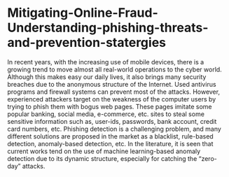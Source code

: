 # Mitigating-Online-Fraud-Understanding-phishing-threats-and-prevention-statergies
In recent years, with the increasing use of mobile devices, there is a growing trend to move almost all real-world operations to the cyber world. Although this makes easy our daily lives, it also brings many security breaches due to the anonymous structure of the Internet. Used antivirus programs and firewall systems can prevent most of the attacks. However, experienced attackers target on the weakness of the computer users by trying to phish them with bogus web pages. These pages imitate some popular banking, social media, e-commerce, etc. sites to steal some sensitive information such as, user-ids, passwords, bank account, credit card numbers, etc. Phishing detection is a challenging problem, and many different solutions are proposed in the market as a blacklist, rule-based detection, anomaly-based detection, etc. In the literature, it is seen that current works tend on the use of machine learning-based anomaly detection due to its dynamic structure, especially for catching the “zero-day” attacks.
